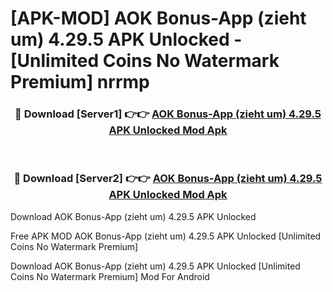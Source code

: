 # [APK-MOD] AOK Bonus-App (zieht um) 4.29.5 APK Unlocked - [Unlimited Coins No Watermark Premium] nrrmp



<div align="center">
<h3>🔴 Download [Server1] 👉👉 <a href="https://momento.my/?title=AOK_Bonus-App_(zieht_um)_4.29.5_APK_Unlocked">AOK Bonus-App (zieht um) 4.29.5 APK Unlocked Mod Apk</a></h3><br>

<h3>🔴 Download [Server2] 👉👉 <a href="https://momento.my/?title=AOK_Bonus-App_(zieht_um)_4.29.5_APK_Unlocked">AOK Bonus-App (zieht um) 4.29.5 APK Unlocked Mod Apk</a></h3>
</div>



Download AOK Bonus-App (zieht um) 4.29.5 APK Unlocked 

Free APK MOD AOK Bonus-App (zieht um) 4.29.5 APK Unlocked [Unlimited Coins No Watermark Premium]

Download AOK Bonus-App (zieht um) 4.29.5 APK Unlocked [Unlimited Coins No Watermark Premium] Mod For Android
